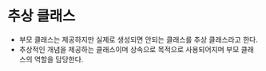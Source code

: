 # 추상 클래스

- 부모 클래스는 제공하지만 실제로 생성되면 안되는 클래스를 추상 클래스라고 한다.
- 추상적인 개념을 제공하는 클래스이며 상속으로 목적으로 사용되어지며 부모 클래스의 역할을 담당한다.


```


```
